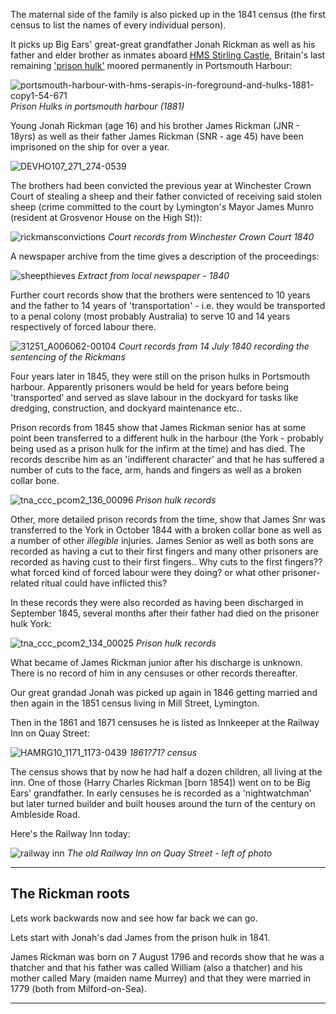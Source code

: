The maternal side of the family is also picked up in the 1841 census (the first census to list the names of every individual person).

It picks up Big Ears' great-great grandfather Jonah Rickman as well as his father and elder brother as inmates aboard [HMS Stirling Castle](https://en.wikipedia.org/wiki/HMS_Stirling_Castle_(1811)), Britain's last remaining ['prison hulk'](https://en.wikipedia.org/wiki/List_of_British_prison_hulks) moored permanently in Portsmouth Harbour:

![portsmouth-harbour-with-hms-serapis-in-foreground-and-hulks-1881-copy1-54-671](https://github.com/user-attachments/assets/1224997e-b396-496a-a9a1-5ebf97c3a25f)
*Prison Hulks in portsmouth harbour (1881)*

Young Jonah Rickman (age 16) and his brother James Rickman (JNR - 18yrs) as well as their father James Rickman (SNR - age 45) have been imprisoned on the ship for over a year. 

![DEVHO107_271_274-0539](https://github.com/user-attachments/assets/c39767ed-bba4-4050-be17-341209c7abbd)

The brothers had been convicted the previous year at Winchester Crown Court of stealing a sheep and their father convicted of receiving said stolen sheep (crime committed to the court by Lymington's Mayor James Munro (resident at Grosvenor House on the High St)):

![rickmansconvictions](https://github.com/user-attachments/assets/10e4d09f-3a9e-4480-9ba4-6e026109d6ee)
*Court records from Winchester Crown Court 1840*

A newspaper archive from the time gives a description of the proceedings:

![sheepthieves](https://github.com/user-attachments/assets/adb24863-9ddc-45a2-a656-2ffdd1239cb5)
*Extract from local newspaper - 1840*

Further court records show that the brothers were sentenced to 10 years and the father to 14 years of 'transportation' - i.e. they would be transported to a penal colony (most probably Australia) to serve 10 and 14 years respectively of forced labour there.

![31251_A006062-00104](https://github.com/user-attachments/assets/e3e0d6b1-982c-405f-bc74-1d0409a944e1)
*Court records from 14 July 1840 recording the sentencing of the Rickmans*

Four years later in 1845, they were still on the prison hulks in Portsmouth harbour. Apparently prisoners would be held for years before being 'transported' and served as slave labour in the dockyard for tasks like dredging, construction, and dockyard maintenance etc.. 

Prison records from 1845 show that James Rickman senior has at some point been transferred to a different hulk in the harbour (the York - probably being used as a prison hulk for the infirm at the time) and has died. The records describe him as an 'indifferent character' and that he has suffered a number of cuts to the face, arm, hands and fingers as well as a broken collar bone. 

![tna_ccc_pcom2_136_00096](https://github.com/user-attachments/assets/ba5c27c2-6ad5-4df0-94c7-a67d3499c27e)
*Prison hulk records*

Other, more detailed prison records from the time, show that James Snr was transferred to the York in October 1844 with a broken collar bone as well as a number of other *illegible* injuries. James Senior as well as both sons are recorded as having a cut to their first fingers and many other prisoners are recorded as having cust to their first fingers.. Why cuts to the first fingers?? what forced kind of forced labour were they doing? or what other prisoner-related ritual could have inflicted this?

In these records they were also recorded as having been discharged in September 1845, several months after their father had died on the prisoner hulk York: 

![tna_ccc_pcom2_134_00025](https://github.com/user-attachments/assets/6925c2fc-5213-4cf8-8046-6f57d71a984d)
*Prison hulk records*

What became of James Rickman junior after his discharge is unknown. There is no record of him in any censuses or other records thereafter.

Our great grandad Jonah was picked up again in 1846 getting married and then again in the 1851 census living in Mill Street, Lymington. 

Then in the 1861 and 1871 censuses he is listed as Innkeeper at the Railway Inn on Quay Street:

![HAMRG10_1171_1173-0439](https://github.com/user-attachments/assets/1c37a138-d5fa-428a-a3f4-4da8d575ee24)
*1861?71? census*

The census shows that by now he had half a dozen children, all living at the inn. One of those (Harry Charles Rickman [born 1854]) went on to be Big Ears' grandfather. In early censuses he is recorded as a 'nightwatchman' but later turned builder and built houses around the turn of the century on Ambleside Road.

Here's the Railway Inn today:

![railway inn](https://github.com/user-attachments/assets/e015727e-4aee-471e-80d0-58d5dec438a9)
*The old Railway Inn on Quay Street - left of photo*

---

## The Rickman roots

Lets work backwards now and see how far back we can go.

Lets start with Jonah's dad James from the prison hulk in 1841. 

James Rickman was born on 7 August 1796 and records show that he was a thatcher and that his father was called William (also a thatcher) and his mother called Mary (maiden name Murrey) and that they were married in 1779 (both from Milford-on-Sea). 

---













